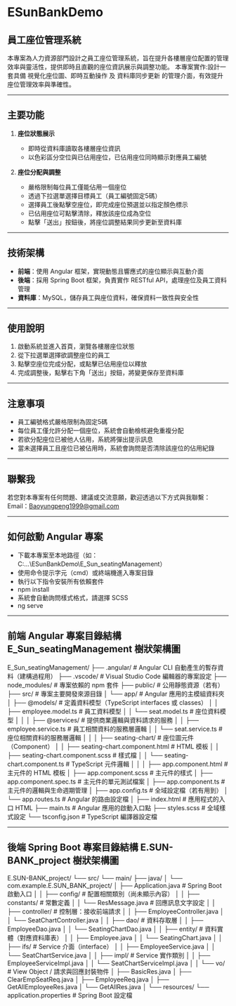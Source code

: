 # ESunBankDemo  
## 員工座位管理系統

本專案為人力資源部門設計之員工座位管理系統，旨在提升各樓層座位配置的管理效率與靈活性，提供即時且直觀的座位資訊展示與調整功能。
本專案實作:設計一套具備 視覺化座位圖、即時互動操作 及 資料庫同步更新 的管理介面，有效提升座位管理效率與準確性。

---

## 主要功能

1. **座位狀態展示**  
   - 即時從資料庫讀取各樓層座位資訊  
   - 以色彩區分空位與已佔用座位，已佔用座位同時顯示對應員工編號  

2. **座位分配與調整**  
   - 嚴格限制每位員工僅能佔用一個座位  
   - 透過下拉選單選擇目標員工（員工編號固定5碼）  
   - 選擇員工後點擊空座位，即完成座位預選並以指定顏色標示  
   - 已佔用座位可點擊清除，釋放該座位成為空位  
   - 點擊「送出」按鈕後，將座位調整結果同步更新至資料庫  

---

## 技術架構

- **前端**：使用 Angular 框架，實現動態且響應式的座位顯示與互動介面  
- **後端**：採用 Spring Boot 框架，負責實作 RESTful API，處理座位及員工資料管理  
- **資料庫**：MySQL，儲存員工與座位資料，確保資料一致性與安全性  

---

## 使用說明

1. 啟動系統並進入首頁，瀏覽各樓層座位狀態  
2. 從下拉選單選擇欲調整座位的員工  
3. 點擊空座位完成分配，或點擊已佔用座位以釋放  
4. 完成調整後，點擊右下角「送出」按鈕，將變更保存至資料庫  

---

## 注意事項

- 員工編號格式嚴格限制為固定5碼  
- 每位員工僅允許分配一個座位，系統會自動檢核避免重複分配  
- 若欲分配座位已被他人佔用，系統將彈出提示訊息  
- 當未選擇員工且座位已被佔用時，系統會詢問是否清除該座位的佔用紀錄  

---

## 聯繫我
若您對本專案有任何問題、建議或交流意願，歡迎透過以下方式與我聯繫：
Email：Baoyungpeng1999@gmail.com

---

## 如何啟動 Angular 專案

- 下載本專案至本地路徑（如：C:\...\ESunBankDemo\E_Sun_seatingManagement）
- 使用命令提示字元（cmd）或終端機進入專案目錄
- 執行以下指令安裝所有依賴套件
- npm install
- 系統會自動詢問樣式格式，請選擇 SCSS
- ng serve

---

## 前端 Angular 專案目錄結構 E_Sun_seatingManagement 樹狀架構圖

E_Sun_seatingManagement/
├── .angular/                  # Angular CLI 自動產生的暫存資料（建構過程用）
├── .vscode/                   # Visual Studio Code 編輯器的專案設定
├── node_modules/              # 專案依賴的 npm 套件
├── public/                    # 公用靜態資源（若有）
├── src/                       # 專案主要開發來源目錄
│   └── app/                   # Angular 應用的主模組資料夾
│       ├── @models/           # 定義資料模型（TypeScript interfaces 或 classes）
│       │   ├── employee.model.ts     # 員工資料模型
│       │   └── seat.model.ts         # 座位資料模型
│       │
│       ├── @services/         # 提供商業邏輯與資料請求的服務
│       │   ├── employee.service.ts   # 員工相關資料的服務層邏輯
│       │   └── seat.service.ts       # 座位相關資料的服務層邏輯
│       │
│       ├── seating-chart/     # 座位圖元件（Component）
│       │   ├── seating-chart.component.html   # HTML 模板
│       │   ├── seating-chart.component.scss   # 樣式檔
│       │   └── seating-chart.component.ts     # TypeScript 元件邏輯
│       │
│       ├── app.component.html         # 主元件的 HTML 模板
│       ├── app.component.scss         # 主元件的樣式
│       ├── app.component.spec.ts      # 主元件的單元測試檔案
│       ├── app.component.ts           # 主元件的邏輯與生命週期管理
│       ├── app.config.ts              # 全域設定檔（若有用到）
│       └── app.routes.ts              # Angular 的路由設定檔
│
├── index.html                 # 應用程式的入口 HTML
├── main.ts                    # Angular 應用的啟動入口點
├── styles.scss                # 全域樣式設定
└── tsconfig.json              # TypeScript 編譯器設定檔

---

## 後端 Spring Boot 專案目錄結構 E.SUN-BANK_project 樹狀架構圖

E.SUN-BANK_project/
└── src/
    └── main/
        ├── java/
        │   └── com.example.E.SUN_BANK_project/
        │       ├── Application.java                 # Spring Boot 啟動入口
        │
        │       ├── config/                          # 配置相關類別（尚未顯示內容）
        │
        │       ├── constants/                       # 常數定義
        │       │   └── ResMessage.java              # 回應訊息文字設定
        │
        │       ├── controller/                      # 控制層：接收前端請求
        │       │   ├── EmployeeController.java
        │       │   └── SeatChartController.java
        │
        │       ├── dao/                             # 資料存取層
        │       │   ├── EmployeeDao.java
        │       │   └── SeatingChartDao.java
        │
        │       ├── entity/                          # 資料實體（對應資料庫表）
        │       │   ├── Employee.java
        │       │   └── SeatingChart.java
        │
        │       ├── ifs/                             # Service 介面（interface）
        │       │   ├── EmployeeService.java
        │       │   └── SeatChartService.java
        │
        │       ├── impl/                            # Service 實作類別
        │       │   ├── EmployeeServiceImpl.java
        │       │   └── SeatChartServiceImpl.java
        │
        │       └── vo/                              # View Object / 請求與回應封裝物件
        │           ├── BasicRes.java
        │           ├── ClearEmpSeatReq.java
        │           ├── EmployeeReq.java
        │           ├── GetAllEmployeeRes.java
        │           └── GetAllRes.java
        │
        └── resources/
            └── application.properties               # Spring Boot 設定檔
